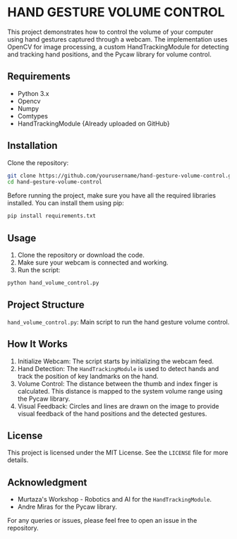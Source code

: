 # HAND GESTURE VOLUME CONTROL

This project demonstrates how to control the volume of your computer using hand gestures captured through a webcam. The implementation uses OpenCV for image processing, a custom HandTrackingModule for detecting and tracking hand positions, and the Pycaw library for volume control.

## Requirements

* Python 3.x
* Opencv
* Numpy
* Comtypes
* HandTrackingModule {Already uploaded on GitHub}

## Installation
Clone the repository:
```sh
git clone https://github.com/yourusername/hand-gesture-volume-control.git
cd hand-gesture-volume-control
```

Before running the project, make sure you have all the required libraries installed. You can install them using pip:

```bash
pip install requirements.txt
```

## Usage

1. Clone the repository or download the code.
2. Make sure your webcam is connected and working.
3. Run the script:

```sh 
python hand_volume_control.py
```

## Project Structure 
`hand_volume_control.py`: Main script to run the hand gesture volume control.

## How It Works

1. Initialize Webcam: The script starts by initializing the webcam feed.
2. Hand Detection: The `HandTrackingModule` is used to detect hands and track the position of key landmarks on the hand.
3. Volume Control: The distance between the thumb and index finger is calculated. This distance is mapped to the system volume range using the Pycaw library.
4. Visual Feedback: Circles and lines are drawn on the image to provide visual feedback of the hand positions and the detected gestures.

## License
This project is licensed under the MIT License. See the `LICENSE` file for more details.

## Acknowledgment

* Murtaza's Workshop - Robotics and AI for the `HandTrackingModule`.
* Andre Miras for the Pycaw library.


For any queries or issues, please feel free to open an issue in the repository.
